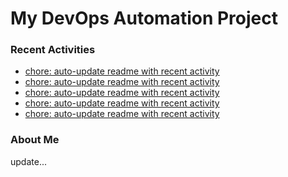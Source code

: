 # My DevOps Automation Project

### Recent Activities
<!-- activity:START -->
- [chore: auto-update readme with recent activity](https://github.com/kaigiii/mybowling-app/commit/d16c0d300b05c09d2106d0bd6db9f0b813559d8a)
- [chore: auto-update readme with recent activity](https://github.com/kaigiii/mybowling-app/commit/2b7ce9b73fa734486c3ed836027200ae52a72023)
- [chore: auto-update readme with recent activity](https://github.com/kaigiii/mybowling-app/commit/36d9edebdace13675ed2ed82867625f98993bc22)
- [chore: auto-update readme with recent activity](https://github.com/kaigiii/mybowling-app/commit/aedea2e5a64a83c3390e8e77f9b75681914936d2)
- [chore: auto-update readme with recent activity](https://github.com/kaigiii/mybowling-app/commit/d2b5491748c3fd5c58071b767063ce91f97f9146)
<!-- activity:END -->

### About Me
<!-- MYLINKS:START -->
<!-- MYLINKS:END -->

update...
